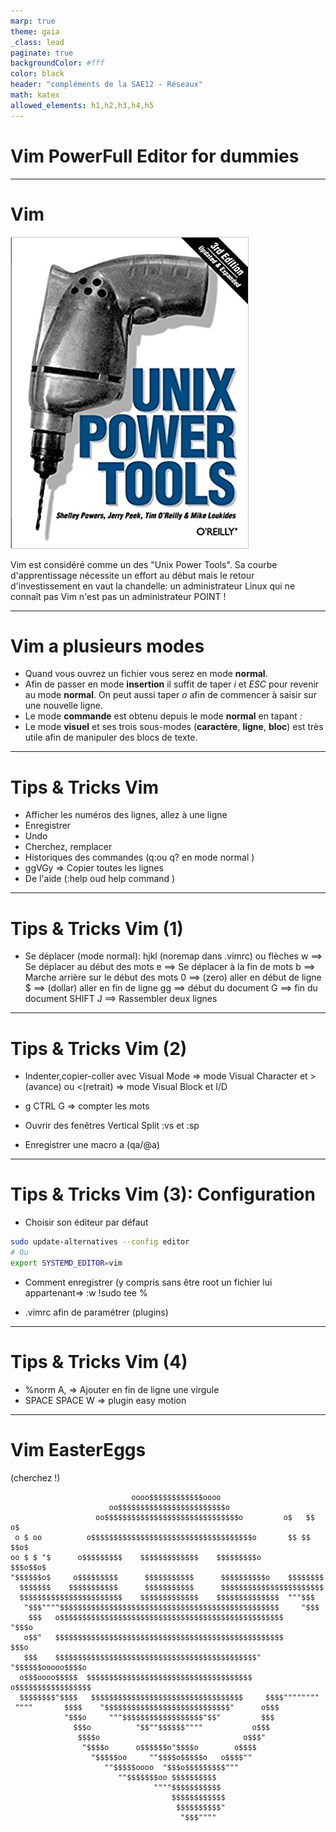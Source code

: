 ```yaml
---
marp: true
theme: gaia
_class: lead
paginate: true
backgroundColor: #fff
color: black
header: "compléments de la SAE12 - Réseaux"
math: katex
allowed_elements: h1,h2,h3,h4,h5
---
```

<!-- backgroundImage: url(background-cable.jpg)-->
# Vim PowerFull Editor for dummies

---

# Vim

<!-- backgroundImage: url()-->
![bg left width:500px height:600px](./images/power-tools.jpg)

Vim est considéré comme un des "Unix Power Tools".
Sa courbe d'apprentissage nécessite un effort au début mais le retour d'investissement en vaut la chandelle: un administrateur Linux qui ne connaît pas Vim n'est pas un administrateur POINT !

---

# Vim a plusieurs modes

* Quand vous ouvrez un fichier vous serez en mode **normal**.
* Afin de passer en mode **insertion** il suffit de taper *i* et *ESC* pour revenir au mode **normal**. On peut aussi taper *o* afin de commencer à saisir sur une nouvelle ligne.
* Le mode **commande** est obtenu depuis le mode **normal** en tapant *:*
* Le mode **visuel** et ses trois sous-modes (**caractère**, **ligne**, **bloc**) est très utile afin de manipuler des blocs de texte.

---

# Tips & Tricks Vim

* Afficher les numéros des lignes, allez à une ligne
* Enregistrer
* Undo
* Cherchez, remplacer
* Historiques des commandes (q:ou q? en mode normal )
* ggVGy => Copier toutes les lignes
* De l'aide (:help oud help command )

---

# Tips & Tricks Vim (1)

* Se déplacer (mode normal):
   hjkl (noremap dans .vimrc) ou flèches
   w ==> Se déplacer au début des mots
   e ==> Se déplacer à la fin de mots
   b ==> Marche arrière sur le début des mots
   0 ==> (zero) aller en début de ligne
   $ ==> (dollar) aller en fin de ligne
   gg ==> début du document
   G ==> fin du document
   SHIFT J ==> Rassembler deux lignes

---

# Tips & Tricks Vim (2)

* Indenter,copier-coller avec Visual Mode
=> mode Visual Character et > (avance) ou <(retrait)
=> mode Visual Block et I/D

* g CTRL G => compter les mots
* Ouvrir des fenêtres  Vertical Split :vs  et :sp
* Enregistrer une macro a (qa/@a)

---

# Tips & Tricks Vim (3): Configuration

* Choisir son éditeur par défaut

```bash
sudo update-alternatives --config editor
# Ou
export SYSTEMD_EDITOR=vim
```

* Comment enregistrer (y compris sans être root un fichier lui appartenant=> :w !sudo tee %

* .vimrc afin de paramétrer (plugins)

---

# Tips & Tricks Vim (4)

* %norm A, => Ajouter en fin de ligne une virgule
* SPACE SPACE W => plugin easy motion

---

# Vim EasterEggs

(cherchez !)

                               oooo$$$$$$$$$$$$oooo
                          oo$$$$$$$$$$$$$$$$$$$$$$$$o
                       oo$$$$$$$$$$$$$$$$$$$$$$$$$$$$$$o         o$   $$ o$
     o $ oo          o$$$$$$$$$$$$$$$$$$$$$$$$$$$$$$$$$$$$o       $$ $$ $$o$
    oo $ $ "$      o$$$$$$$$$    $$$$$$$$$$$$$    $$$$$$$$$o       $$$o$$o$
    "$$$$$$o$     o$$$$$$$$$      $$$$$$$$$$$      $$$$$$$$$$o    $$$$$$$$
      $$$$$$$    $$$$$$$$$$$      $$$$$$$$$$$      $$$$$$$$$$$$$$$$$$$$$$$
      $$$$$$$$$$$$$$$$$$$$$$$    $$$$$$$$$$$$$    $$$$$$$$$$$$$$  """$$$
       "$$$""""$$$$$$$$$$$$$$$$$$$$$$$$$$$$$$$$$$$$$$$$$$$$$$$$$     "$$$
        $$$   o$$$$$$$$$$$$$$$$$$$$$$$$$$$$$$$$$$$$$$$$$$$$$$$$$$     "$$$o
       o$$"   $$$$$$$$$$$$$$$$$$$$$$$$$$$$$$$$$$$$$$$$$$$$$$$$$$$       $$$o
       $$$    $$$$$$$$$$$$$$$$$$$$$$$$$$$$$$$$$$$$$$$$$$$$$" "$$$$$$ooooo$$$$o
      o$$$oooo$$$$$  $$$$$$$$$$$$$$$$$$$$$$$$$$$$$$$$$$$$$   o$$$$$$$$$$$$$$$$$
      $$$$$$$$"$$$$   $$$$$$$$$$$$$$$$$$$$$$$$$$$$$$$$$$     $$$$""""""""
     """"       $$$$    "$$$$$$$$$$$$$$$$$$$$$$$$$$$$"      o$$$
                "$$$o     """$$$$$$$$$$$$$$$$$$"$$"         $$$
                  $$$o          "$$""$$$$$$""""           o$$$
                   $$$$o                                o$$$"
                    "$$$$o      o$$$$$$o"$$$$o        o$$$$
                      "$$$$$oo     ""$$$$o$$$$$o   o$$$$""
                         ""$$$$$oooo  "$$$o$$$$$$$$$"""
                            ""$$$$$$$oo $$$$$$$$$$
                                    """"$$$$$$$$$$$
                                        $$$$$$$$$$$$
                                         $$$$$$$$$$"
                                          "$$$""""
